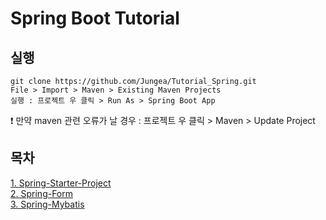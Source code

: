 # Spring Boot Tutorial

## 실행
```
git clone https://github.com/Jungea/Tutorial_Spring.git
File > Import > Maven > Existing Maven Projects
실행 : 프로젝트 우 클릭 > Run As > Spring Boot App
```
:heavy_exclamation_mark: 만약 maven 관련 오류가 날 경우 : 프로젝트 우 클릭 > Maven > Update Project

## 목차
[1. Spring-Starter-Project](https://github.com/Jungea/Tutorial_Spring/wiki/Spring-Starter-Project)  
[2. Spring-Form](https://github.com/Jungea/Tutorial_Spring/wiki/Spring-Form)  
[3. Spring-Mybatis](https://github.com/Jungea/Tutorial_Spring/wiki/Spring-Mybatis)  
